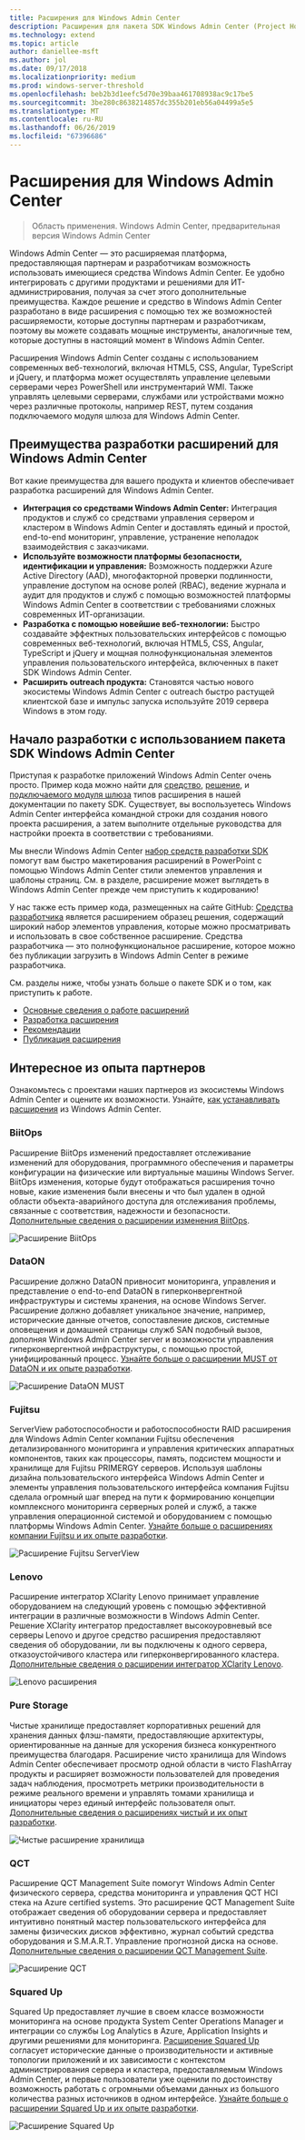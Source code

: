 ```yaml
---
title: Расширения для Windows Admin Center
description: Расширения для пакета SDK Windows Admin Center (Project Honolulu)
ms.technology: extend
ms.topic: article
author: daniellee-msft
ms.author: jol
ms.date: 09/17/2018
ms.localizationpriority: medium
ms.prod: windows-server-threshold
ms.openlocfilehash: beb2b3d1eefc5d70e39baa461708938ac9c17be5
ms.sourcegitcommit: 3be280c8638214857dc355b201eb56a04499a5e5
ms.translationtype: MT
ms.contentlocale: ru-RU
ms.lasthandoff: 06/26/2019
ms.locfileid: "67396686"
---
```

# <a name="extensions-for-windows-admin-center"></a>Расширения для Windows Admin Center

>Область применения. Windows Admin Center, предварительная версия Windows Admin Center

Windows Admin Center — это расширяемая платформа, предоставляющая партнерам и разработчикам возможность использовать имеющиеся средства Windows Admin Center. Ее удобно интегрировать с другими продуктами и решениями для ИТ-администрирования, получая за счет этого дополнительные преимущества. Каждое решение и средство в Windows Admin Center разработано в виде расширения с помощью тех же возможностей расширяемости, которые доступны партнерам и разработчикам, поэтому вы можете создавать мощные инструменты, аналогичные тем, которые доступны в настоящий момент в Windows Admin Center.

Расширения Windows Admin Center созданы с использованием современных веб-технологий, включая HTML5, CSS, Angular, TypeScript и jQuery, и платформа может осуществлять управление целевыми серверами через PowerShell или инструментарий WMI. Также управлять целевыми серверами, службами или устройствами можно через различные протоколы, например REST, путем создания подключаемого модуля шлюза для Windows Admin Center.

## <a name="why-you-should-consider-developing-an-extension-for-windows-admin-center"></a>Преимущества разработки расширений для Windows Admin Center

Вот какие преимущества для вашего продукта и клиентов обеспечивает разработка расширений для Windows Admin Center.

- **Интеграция со средствами Windows Admin Center:** Интеграция продуктов и служб со средствами управления сервером и кластером в Windows Admin Center и доставлять единый и простой, end-to-end мониторинг, управление, устранение неполадок взаимодействия с заказчиками.
- **Используйте возможности платформы безопасности, идентификации и управления:** Возможность поддержки Azure Active Directory (AAD), многофакторной проверки подлинности, управление доступом на основе ролей (RBAC), ведение журнала и аудит для продуктов и служб с помощью возможностей платформы Windows Admin Center в соответствии с требованиями сложных современных ИТ-организации.
- **Разработка с помощью новейшие веб-технологии:** Быстро создавайте эффектных пользовательских интерфейсов с помощью современных веб-технологий, включая HTML5, CSS, Angular, TypeScript и jQuery и мощная полнофункциональная элементов управления пользовательского интерфейса, включенных в пакет SDK Windows Admin Center.
- **Расширить outreach продукта:** Становятся частью нового экосистемы Windows Admin Center с outreach быстро растущей клиентской базе и импульс запуска используйте 2019 сервера Windows в этом году.

## <a name="start-developing-with-the-windows-admin-center-sdk"></a>Начало разработки с использованием пакета SDK Windows Admin Center

Приступая к разработке приложений Windows Admin Center очень просто.  Пример кода можно найти для [средство](develop-tool.md), [решение](develop-solution.md), и [подключаемого модуля шлюза](develop-gateway-plugin.md) типов расширения в нашей документации по пакету SDK. Существует, вы воспользуетесь Windows Admin Center интерфейса командной строки для создания нового проекта расширения, а затем выполните отдельные руководства для настройки проекта в соответствии с требованиями.

Мы внесли Windows Admin Center [набор средств разработки SDK](https://github.com/Microsoft/windows-admin-center-sdk/blob/master/WindowsAdminCenterDesignToolkit.zip) помогут вам быстро макетирования расширений в PowerPoint с помощью Windows Admin Center стили элементов управления и шаблоны страниц. См. в разделе, расширение может выглядеть в Windows Admin Center прежде чем приступить к кодированию!

У нас также есть пример кода, размещенных на сайте GitHub: [Средства разработчика](https://aka.ms/wacsdk) является расширением образец решения, содержащий широкий набор элементов управления, которые можно просматривать и использовать в свое собственное расширение. Средства разработчика — это полнофункциональное расширение, которое можно без публикации загрузить в Windows Admin Center в режиме разработчика.

См. разделы ниже, чтобы узнать больше о пакете SDK и о том, как приступить к работе.

- [Основные сведения о работе расширений](understand-extensions.md)
- [Разработка расширения](developing-extensions.md)
- [Рекомендации](guides.md)
- [Публикация расширения](publish-extensions.md)

## <a name="partner-spotlight"></a>Интересное из опыта партнеров

Ознакомьтесь с проектами наших партнеров из экосистемы Windows Admin Center и оцените их возможности. Узнайте, [как устанавливать расширения](../configure/using-extensions.md) из Windows Admin Center.

### <a name="biitops"></a>BiitOps
Расширение BiitOps изменений предоставляет отслеживание изменений для оборудования, программного обеспечения и параметры конфигурации на физические или виртуальные машины Windows Server. BiitOps изменения, которые будут отображаться расширения точно новые, какие изменения были внесены и что был удален в одной области объекта-аварийного доступа для отслеживания проблемы, связанные с соответствия, надежности и безопасности. [Дополнительные сведения о расширении изменения BiitOps](case-studies/biitops.md).

![Расширение BiitOps](../media/extensibility-overview/biitops-1.png)

### <a name="dataon"></a>DataON

Расширение должно DataON привносит мониторинга, управления и представление о end-to-end DataON в гиперконвергентной инфраструктуры и системы хранения, на основе Windows Server. Расширение должно добавляет уникальное значение, например, исторические данные отчетов, сопоставление дисков, системные оповещения и домашней страницы служб SAN подобный вызов, дополняя Windows Admin Center server и возможности управления гиперконвергентной инфраструктуры, с помощью простой, унифицированный процесс. [Узнайте больше о расширении MUST от DataON и их опыте разработки](case-studies/dataon.md).

![Расширение DataON MUST](../media/extensibility-overview/dataon-must-extension.png)

### <a name="fujitsu"></a>Fujitsu

ServerView работоспособности и работоспособности RAID расширения для Windows Admin Center компании Fujitsu обеспечения детализированного мониторинга и управления критических аппаратных компонентов, таких как процессоры, память, подсистем мощности и хранилище для Fujitsu PRIMERGY серверов. Используя шаблоны дизайна пользовательского интерфейса Windows Admin Center и элементы управления пользовательского интерфейса компания Fujitsu сделала огромный шаг вперед на пути к формированию концепции комплексного мониторинга серверных ролей и служб, а также управления операционной системой и оборудованием с помощью платформы Windows Admin Center. [Узнайте больше о расширениях компании Fujitsu и их опыте разработки](case-studies/fujitsu.md).

![Расширение Fujitsu ServerView](../media/extensibility-overview/fujitsu-serverview-extension.png)

### <a name="lenovo"></a>Lenovo

Расширение интегратор XClarity Lenovo принимает управление оборудованием на следующий уровень с помощью эффективной интеграции в различные возможности в Windows Admin Center. Решение XClarity интегратор предоставляет высокоуровневый все серверы Lenovo и другое средство расширения предоставляют сведения об оборудовании, ли вы подключены к одного сервера, отказоустойчивого кластера или гиперконвергированного кластера. [Дополнительные сведения о расширении интегратор XClarity Lenovo](case-studies/lenovo.md).

![Lenovo расширения](../media/extensibility-overview/lenovo-extension.png)

### <a name="pure-storage"></a>Pure Storage

Чистые хранилище предоставляет корпоративных решений для хранения данных флэш-памяти, предоставляющие архитектуры, ориентированные на данные для ускорения бизнеса конкурентного преимущества благодаря. Расширение чисто хранилища для Windows Admin Center обеспечивает просмотр одной области в чисто FlashArray продукты и расширяет возможности пользователей для проведения задач наблюдения, просмотреть метрики производительности в режиме реального времени и управлять томами хранилища и инициаторы через единый интерфейс пользователя опыт. [Дополнительные сведения о расширениях чистый и их опыт разработки](case-studies/purestorage.md).

![Чистые расширение хранилища](../media/extensibility-overview/purestorage-extension.png)

### <a name="qct"></a>QCT

Расширение QCT Management Suite помогут Windows Admin Center физического сервера, средства мониторинга и управления QCT HCI стека на Azure certified systems. Это расширение QCT Management Suite отображает сведения об оборудовании сервера и предоставляет интуитивно понятный мастер пользовательского интерфейса для замены физических дисков эффективно, журнал событий средства оборудования и S.M.A.R.T. Управление прогнозной диска на основе. [Дополнительные сведения о расширении QCT Management Suite](case-studies/qct.md).

![Расширение QCT](../media/extensibility-overview/qct-extension.png)

### <a name="squared-up"></a>Squared Up

Squared Up предоставляет лучшие в своем классе возможности мониторинга на основе продукта System Center Operations Manager и интеграции со службы Log Analytics в Azure, Application Insights и другими решениями для мониторинга. [Расширение Squared Up](https://squaredup.com/product/honolulu/windows-admin-center-extension/?utm_source=microsoft-docs&utm_medium=public-relations&utm_campaign=honolulu) согласует исторические данные о производительности и активные топологии приложений и их зависимости с контекстом администрирования сервера и кластера, предоставляемым Windows Admin Center, и первые пользователи уже оценили по достоинству возможность работать с огромными объемами данных из большого количества разных источников в одном интерфейсе. [Узнайте больше о расширении Squared Up и их опыте разработки](case-studies/squared-up.md).

![Расширение Squared Up](../media/extensibility-overview/squaredup-extension.png)